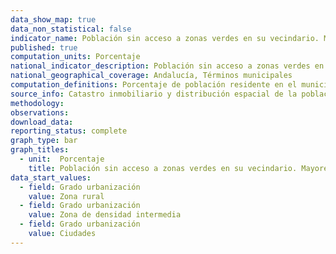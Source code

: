 ```yaml
---
data_show_map: true
data_non_statistical: false
indicator_name: Población sin acceso a zonas verdes en su vecindario. Mayores de 65 años
published: true
computation_units: Porcentaje
national_indicator_description: Población sin acceso a zonas verdes en su vecindario. Mayores de 65 años
national_geographical_coverage: Andalucía, Términos municipales
computation_definitions: Porcentaje de población residente en el municipio que no dispone de una zona verde accesible a 10 minutos caminando desde su residencia (portal).  Este indicador aproxima, a nivel municipal,  información sobre  superficie edificada de las ciudades que se dedica a espacios abiertos para uso público de todos, desglosada por sexo y edad.
source_info: Catastro inmobiliario y distribución espacial de la población en Andalucía
methodology:
observations: 
download_data:
reporting_status: complete
graph_type: bar
graph_titles:
  - unit:  Porcentaje
    title: Población sin acceso a zonas verdes en su vecindario. Mayores de 65 años
data_start_values:
  - field: Grado urbanización
    value: Zona rural
  - field: Grado urbanización
    value: Zona de densidad intermedia
  - field: Grado urbanización
    value: Ciudades 
---
```

